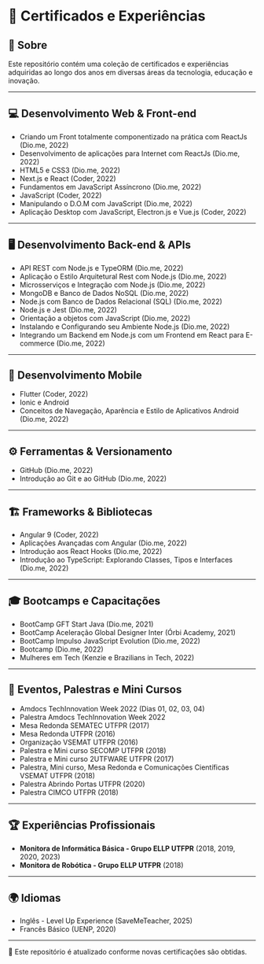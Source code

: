 # 📄 Certificados e Experiências

## 📌 Sobre
Este repositório contém uma coleção de certificados e experiências adquiridas ao longo dos anos em diversas áreas da tecnologia, educação e inovação.

---

## 💻 **Desenvolvimento Web & Front-end**
- Criando um Front totalmente componentizado na prática com ReactJs (Dio.me, 2022)
- Desenvolvimento de aplicações para Internet com ReactJs (Dio.me, 2022)
- HTML5 e CSS3 (Dio.me, 2022)
- Next.js e React (Coder, 2022)
- Fundamentos em JavaScript Assíncrono (Dio.me, 2022)
- JavaScript (Coder, 2022)
- Manipulando o D.O.M com JavaScript (Dio.me, 2022)
- Aplicação Desktop com JavaScript, Electron.js e Vue.js (Coder, 2022)

---

## 🖥️ **Desenvolvimento Back-end & APIs**
- API REST com Node.js e TypeORM (Dio.me, 2022)
- Aplicação o Estilo Arquitetural Rest com Node.js (Dio.me, 2022)
- Microsserviços e Integração com Node.js (Dio.me, 2022)
- MongoDB e Banco de Dados NoSQL (Dio.me, 2022)
- Node.js com Banco de Dados Relacional (SQL) (Dio.me, 2022)
- Node.js e Jest (Dio.me, 2022)
- Orientação a objetos com JavaScript (Dio.me, 2022)
- Instalando e Configurando seu Ambiente Node.js (Dio.me, 2022)
- Integrando um Backend em Node.js com um Frontend em React para E-commerce (Dio.me, 2022)

---

## 📱 **Desenvolvimento Mobile**
- Flutter (Coder, 2022)
- Ionic e Android
- Conceitos de Navegação, Aparência e Estilo de Aplicativos Android (Dio.me, 2022)

---

## ⚙️ **Ferramentas & Versionamento**
- GitHub (Dio.me, 2022)
- Introdução ao Git e ao GitHub (Dio.me, 2022)

---

## 🏗️ **Frameworks & Bibliotecas**
- Angular 9 (Coder, 2022)
- Aplicações Avançadas com Angular (Dio.me, 2022)
- Introdução aos React Hooks (Dio.me, 2022)
- Introdução ao TypeScript: Explorando Classes, Tipos e Interfaces (Dio.me, 2022)

---

## 🎓 **Bootcamps e Capacitações**
- BootCamp GFT Start Java (Dio.me, 2021)
- BootCamp Aceleração Global Designer Inter (Órbi Academy, 2021)
- BootCamp Impulso JavaScript Evolution (Dio.me, 2022)
- Bootcamp (Dio.me, 2022)
- Mulheres em Tech (Kenzie e Brazilians in Tech, 2022)

---

## 📡 **Eventos, Palestras e Mini Cursos**
- Amdocs TechInnovation Week 2022 (Dias 01, 02, 03, 04)
- Palestra Amdocs TechInnovation Week 2022
- Mesa Redonda SEMATEC UTFPR (2017)
- Mesa Redonda UTFPR (2016)
- Organização VSEMAT UTFPR (2016)
- Palestra e Mini curso SECOMP UTFPR (2018)
- Palestra e Mini curso 2UTFWARE UTFPR (2017)
- Palestra, Mini curso, Mesa Redonda e Comunicações Científicas VSEMAT UTFPR (2018)
- Palestra Abrindo Portas UTFPR (2020)
- Palestra CIMCO UTFPR (2018)

---

## 🏆 **Experiências Profissionais**
- **Monitora de Informática Básica - Grupo ELLP UTFPR** (2018, 2019, 2020, 2023)
- **Monitora de Robótica - Grupo ELLP UTFPR** (2018)

---

## 🌍 **Idiomas**
- Inglês - Level Up Experience (SaveMeTeacher, 2025)
- Francês Básico (UENP, 2020)

---

📌 Este repositório é atualizado conforme novas certificações são obtidas.
